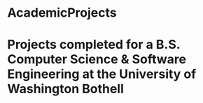 # AcademicProjects
# Projects completed for a B.S. Computer Science & Software Engineering at the University of Washington Bothell